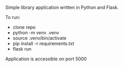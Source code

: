 Simple library application written in Python and Flask.

To run:
- clone repo
- python -m venv .venv
- source .venv/bin/activate
- pip install -r requirements.txt
- flask run

Application is accessible on port 5000
